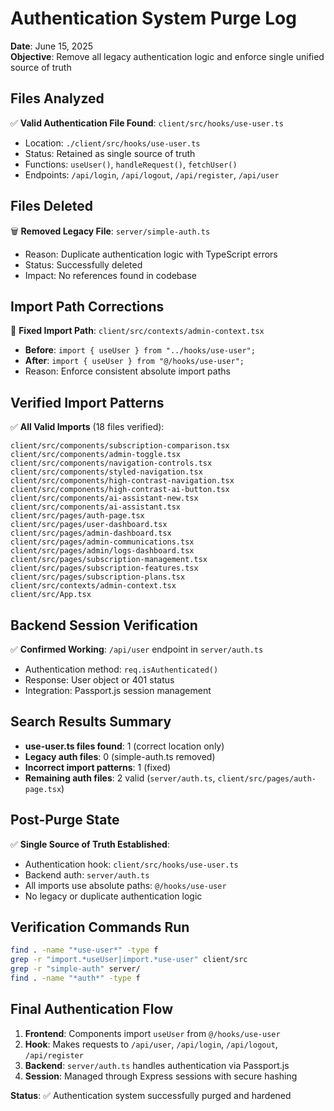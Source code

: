 # Authentication System Purge Log
**Date**: June 15, 2025  
**Objective**: Remove all legacy authentication logic and enforce single unified source of truth

## Files Analyzed
✅ **Valid Authentication File Found**: `client/src/hooks/use-user.ts`
- Location: `./client/src/hooks/use-user.ts`
- Status: Retained as single source of truth
- Functions: `useUser()`, `handleRequest()`, `fetchUser()`
- Endpoints: `/api/login`, `/api/logout`, `/api/register`, `/api/user`

## Files Deleted
🗑️ **Removed Legacy File**: `server/simple-auth.ts`
- Reason: Duplicate authentication logic with TypeScript errors
- Status: Successfully deleted
- Impact: No references found in codebase

## Import Path Corrections
🔧 **Fixed Import Path**: `client/src/contexts/admin-context.tsx`
- **Before**: `import { useUser } from "../hooks/use-user";`
- **After**: `import { useUser } from "@/hooks/use-user";`
- Reason: Enforce consistent absolute import paths

## Verified Import Patterns
✅ **All Valid Imports** (18 files verified):
```
client/src/components/subscription-comparison.tsx
client/src/components/admin-toggle.tsx
client/src/components/navigation-controls.tsx
client/src/components/styled-navigation.tsx
client/src/components/high-contrast-navigation.tsx
client/src/components/high-contrast-ai-button.tsx
client/src/components/ai-assistant-new.tsx
client/src/components/ai-assistant.tsx
client/src/pages/auth-page.tsx
client/src/pages/user-dashboard.tsx
client/src/pages/admin-dashboard.tsx
client/src/pages/admin-communications.tsx
client/src/pages/admin/logs-dashboard.tsx
client/src/pages/subscription-management.tsx
client/src/pages/subscription-features.tsx
client/src/pages/subscription-plans.tsx
client/src/contexts/admin-context.tsx
client/src/App.tsx
```

## Backend Session Verification
✅ **Confirmed Working**: `/api/user` endpoint in `server/auth.ts`
- Authentication method: `req.isAuthenticated()`
- Response: User object or 401 status
- Integration: Passport.js session management

## Search Results Summary
- **use-user.ts files found**: 1 (correct location only)
- **Legacy auth files**: 0 (simple-auth.ts removed)
- **Incorrect import patterns**: 1 (fixed)
- **Remaining auth files**: 2 valid (`server/auth.ts`, `client/src/pages/auth-page.tsx`)

## Post-Purge State
✅ **Single Source of Truth Established**:
- Authentication hook: `client/src/hooks/use-user.ts`
- Backend auth: `server/auth.ts`
- All imports use absolute paths: `@/hooks/use-user`
- No legacy or duplicate authentication logic

## Verification Commands Run
```bash
find . -name "*use-user*" -type f
grep -r "import.*useUser|import.*use-user" client/src
grep -r "simple-auth" server/
find . -name "*auth*" -type f
```

## Final Authentication Flow
1. **Frontend**: Components import `useUser` from `@/hooks/use-user`
2. **Hook**: Makes requests to `/api/user`, `/api/login`, `/api/logout`, `/api/register`
3. **Backend**: `server/auth.ts` handles authentication via Passport.js
4. **Session**: Managed through Express sessions with secure hashing

**Status**: ✅ Authentication system successfully purged and hardened